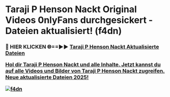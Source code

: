 # Taraji P Henson Nackt Original Videos 0nlyFans durchgesickert - Dateien aktualisiert! (f4dn)

<h3>🔴 HIER KLICKEN 🌐==►► <a href="https://tinyurl.com/h6vf6nb8" rel="nofollow">Taraji P Henson Nackt Aktualisierte Dateien

Hol dir Taraji P Henson Nackt und alle Inhalte. Jetzt kannst du auf alle Videos und Bilder von Taraji P Henson Nackt zugreifen. Neue aktualisierte Dateien 2025!

[![f4dn](https://i.imgur.com/sD4kR3V.gif)](https://tinyurl.com/h6vf6nb8)
